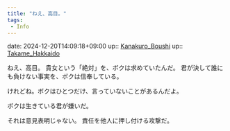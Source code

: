 ```yaml
---
title: "ねえ、高目。"
tags:
 - Info
---
```


date: 2024-12-20T14:09:18+09:00
up:: [Kanakuro_Boushi](Bar/Novel/Nacaria/Kanakuro_Boushi.md)
up:: [Takame_Hakkaido](Bar/Novel/Nacaria/Takame_Hakkaido.md)

ねえ、高目。
貴女という「絶対」を、ボクは求めていたんだ。
君が決して誰にも負けない事実を、ボクは信奉している。

けれどね。ボクはひとつだけ、言っていないことがあるんだよ。

ボクは生きている君が嫌いだ。


それは意見表明じゃない。
責任を他人に押し付ける攻撃だ。